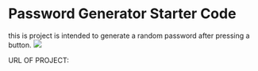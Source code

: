 # Password Generator Starter Code
this is project is intended to generate a random password after pressing a button.
![](/assets/images/capture)



URL OF PROJECT:
